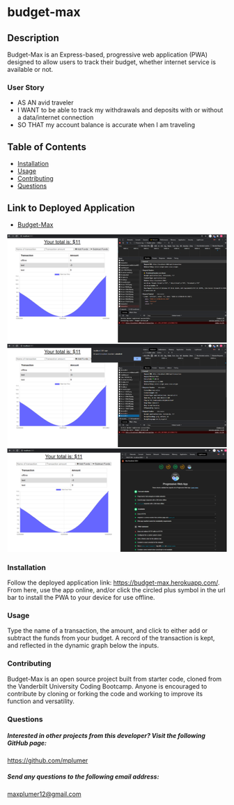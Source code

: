 # budget-max

## Description 
Budget-Max is an Express-based, progressive web application (PWA) designed to allow users to track their budget, whether internet service is available or not. 

### User Story
* AS AN avid traveler
* I WANT to be able to track my withdrawals and deposits with or without a data/internet connection
* SO THAT my account balance is accurate when I am traveling 

## Table of Contents
* [Installation](#installation) 
* [Usage](#usage) 
* [Contributing](#contributing)
* [Questions](#questions)

## Link to Deployed Application
* [Budget-Max](https://budget-max.herokuapp.com/)

![Screenshot](public/images/screenshot1.png)
![Screenshot](public/images/screenshot2.png)
![Screenshot](public/images/screenshot3.png)

### Installation
Follow the deployed application link: https://budget-max.herokuapp.com/. From here, use the app online, and/or click the circled plus symbol in the url bar to install the PWA to your device for use offline.

### Usage
Type the name of a transaction, the amount, and click to either add or subtract the funds from your budget. A record of the transaction is kept, and reflected in the dynamic graph below the inputs. 

### Contributing
Budget-Max is an open source project built from starter code, cloned from the Vanderbilt University Coding Bootcamp. Anyone is encouraged to contribute by cloning or forking the code and working to improve its function and versatility.

### Questions
    
##### Interested in other projects from this developer? Visit the following GitHub page:
https://github.com/mplumer
    
##### Send any questions to the following email address:
maxplumer12@gmail.com

